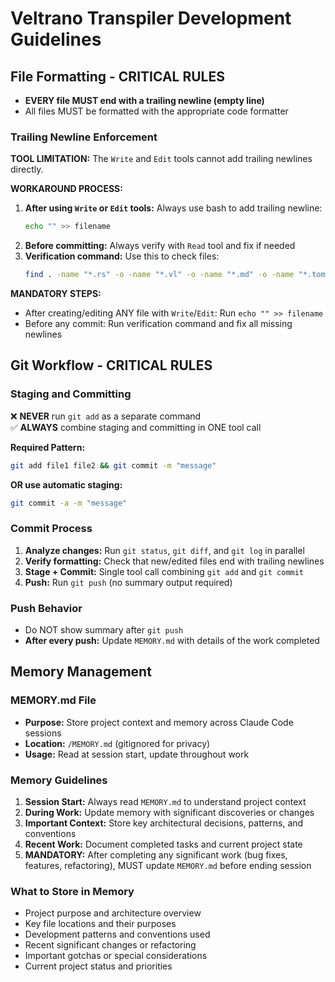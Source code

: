 # Veltrano Transpiler Development Guidelines

## File Formatting - CRITICAL RULES
- **EVERY file MUST end with a trailing newline (empty line)**
- All files MUST be formatted with the appropriate code formatter

### Trailing Newline Enforcement
**TOOL LIMITATION:** The `Write` and `Edit` tools cannot add trailing newlines directly.

**WORKAROUND PROCESS:**
1. **After using `Write` or `Edit` tools:** Always use bash to add trailing newline:
   ```bash
   echo "" >> filename
   ```
2. **Before committing:** Always verify with `Read` tool and fix if needed
3. **Verification command:** Use this to check files:
   ```bash
   find . -name "*.rs" -o -name "*.vl" -o -name "*.md" -o -name "*.toml" | xargs -I {} sh -c 'if [ ! -s "{}" ] || [ "$(tail -c1 "{}" | wc -l)" -eq 0 ]; then echo "Missing trailing newline: {}"; fi'
   ```

**MANDATORY STEPS:**
- After creating/editing ANY file with `Write`/`Edit`: Run `echo "" >> filename`
- Before any commit: Run verification command and fix all missing newlines

## Git Workflow - CRITICAL RULES

### Staging and Committing
❌ **NEVER** run `git add` as a separate command  
✅ **ALWAYS** combine staging and committing in ONE tool call

**Required Pattern:**
```bash
git add file1 file2 && git commit -m "message"
```

**OR use automatic staging:**
```bash
git commit -a -m "message"
```

### Commit Process
1. **Analyze changes:** Run `git status`, `git diff`, and `git log` in parallel
2. **Verify formatting:** Check that new/edited files end with trailing newlines
3. **Stage + Commit:** Single tool call combining `git add` and `git commit`
4. **Push:** Run `git push` (no summary output required)

### Push Behavior
- Do NOT show summary after `git push`
- **After every push:** Update `MEMORY.md` with details of the work completed

## Memory Management

### MEMORY.md File
- **Purpose:** Store project context and memory across Claude Code sessions
- **Location:** `/MEMORY.md` (gitignored for privacy)
- **Usage:** Read at session start, update throughout work

### Memory Guidelines
1. **Session Start:** Always read `MEMORY.md` to understand project context
2. **During Work:** Update memory with significant discoveries or changes
3. **Important Context:** Store key architectural decisions, patterns, and conventions
4. **Recent Work:** Document completed tasks and current project state
5. **MANDATORY:** After completing any significant work (bug fixes, features, refactoring), MUST update `MEMORY.md` before ending session

### What to Store in Memory
- Project purpose and architecture overview
- Key file locations and their purposes
- Development patterns and conventions used
- Recent significant changes or refactoring
- Important gotchas or special considerations
- Current project status and priorities

